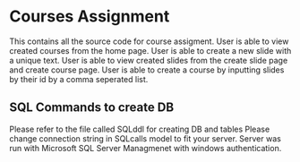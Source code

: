 ﻿# Courses Assignment
This contains all the source code for course assigment.
User is able to view created courses from the home page.
User is able to create a new slide with a unique text.
User is able to view created slides from the create slide page and create course page.
User is able to create a course by inputting slides by their id by a comma seperated list.

## SQL Commands to create DB
Please refer to the file called SQLddl for creating DB and tables
Please change connection string in SQLcalls model to fit your server.
Server was run with Microsoft SQL Server Managmenet with windows authentication.